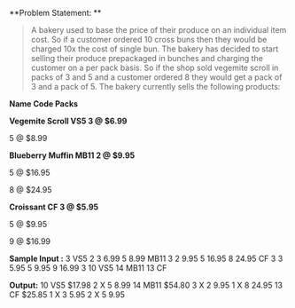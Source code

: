 **Problem Statement: **

>A bakery used to base the price of their produce on an individual item cost. So if a customer ordered 10
>cross buns then they would be charged 10x the cost of single bun. The bakery has decided to start
>selling their produce prepackaged in bunches and charging the customer on a per pack basis. So if the
>shop sold vegemite scroll in packs of 3 and 5 and a customer ordered 8 they would get a pack of 3 and
>a pack of 5. The bakery currently sells the following products:

**Name Code Packs**

**Vegemite Scroll VS5 3 @ $6.99**

5 @ $8.99

**Blueberry Muffin MB11 2 @ $9.95**

5 @ $16.95

8 @ $24.95

**Croissant CF 3 @ $5.95**

5 @ $9.95

9 @ $16.99


**Sample Input :** 
3
VS5 2
3 6.99
5 8.99
MB11 3
2 9.95
5 16.95
8 24.95
CF 3
3 5.95
5 9.95
9 16.99
3
10 VS5
14 MB11
13 CF

**Output:**
10 VS5 $17.98
2 X 5 8.99
14 MB11 $54.80
3 X 2 9.95
1 X 8 24.95
13 CF $25.85
1 X 3 5.95
2 X 5 9.95
